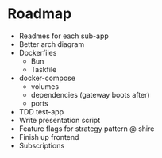# Roadmap

 * Readmes for each sub-app
 * Better arch diagram
 * Dockerfiles
   * Bun
   * Taskfile
 * docker-compose
    * volumes
    * dependencies (gateway boots after)
    * ports
 * TDD test-app
 * Write presentation script
 * Feature flags for strategy pattern @ shire
 * Finish up frontend
 * Subscriptions
